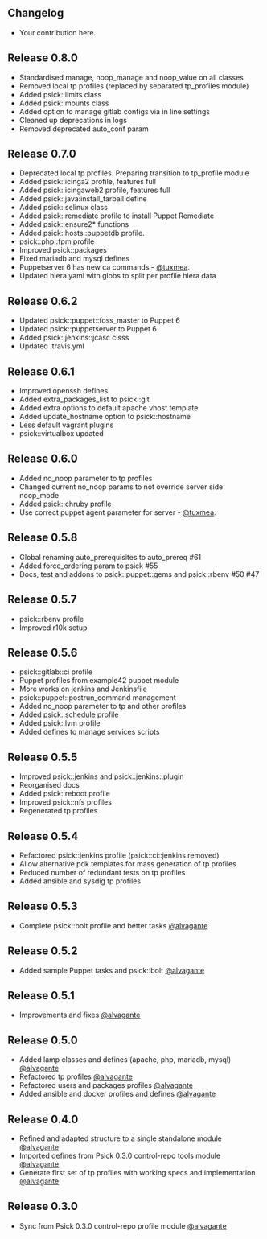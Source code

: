 ## Changelog

* Your contribution here.

## Release 0.8.0
* Standardised manage, noop_manage and noop_value on all classes
* Removed local tp profiles (replaced by separated tp_profiles module)
* Added psick::limits class
* Added psick::mounts class
* Added option to manage gitlab configs via in line settings
* Cleaned up deprecations in logs
* Removed deprecated auto_conf param

## Release 0.7.0
* Deprecated local tp profiles. Preparing transition to tp_profile module
* Added psick::icinga2 profile, features full
* Added psick::icingaweb2 profile, features full
* Added psick::java:install_tarball define
* Added psick::selinux class
* Added psick::remediate profile to install Puppet Remediate
* Added psick::ensure2* functions
* Added psick::hosts::puppetdb profile.
* psick::php::fpm profile
* Improved psick::packages
* Fixed mariadb and mysql defines
* Puppetserver 6 has new ca commands - [@tuxmea](https://github.com/tuxmea).
* Updated hiera.yaml with globs to split per profile hiera data

## Release 0.6.2
* Updated psick::puppet::foss_master to Puppet 6
* Updated psick::puppetserver to Puppet 6
* Added psick::jenkins::jcasc clsss
* Updated .travis.yml

## Release 0.6.1
* Improved openssh defines
* Added extra_packages_list to psick::git
* Added extra options to default apache vhost template
* Added update_hostname option to psick::hostname
* Less default vagrant plugins
* psick::virtualbox updated

## Release 0.6.0
* Added no_noop parameter to tp profiles
* Changed current no_noop params to not override server side noop_mode
* Added psick::chruby profile
* Use correct puppet agent parameter for server - [@tuxmea](https://github.com/tuxmea).

## Release 0.5.8

* Global renaming auto_prerequisites to auto_prereq #61
* Added force_ordering param to psick #55
* Docs, test and addons to psick::puppet::gems and psick::rbenv #50 #47

## Release 0.5.7

* psick::rbenv profile
* Improved r10k setup

## Release 0.5.6

* psick::gitlab::ci profile
* Puppet profiles from example42 puppet module
* More works on jenkins and Jenkinsfile
* psick::puppet::postrun_command management
* Added no_noop parameter to tp and other profiles
* Added psick::schedule profile
* Added psick::lvm profile
* Added defines to manage services scripts

## Release 0.5.5

* Improved psick::jenkins and psick::jenkins::plugin
* Reorganised docs
* Added psick::reboot profile
* Improved psick::nfs profiles
* Regenerated tp profiles

## Release 0.5.4

* Refactored psick::jenkins profile (psick::ci::jenkins removed)
* Allow alternative pdk templates for mass generation of tp profiles
* Reduced number of redundant tests on tp profiles
* Added ansible and sysdig tp profiles

## Release 0.5.3

* Complete psick::bolt profile and better tasks [@alvagante](https://github.com/alvagante)

## Release 0.5.2

* Added sample Puppet tasks and psick::bolt [@alvagante](https://github.com/alvagante)


## Release 0.5.1

* Improvements and fixes [@alvagante](https://github.com/alvagante)


## Release 0.5.0

* Added lamp classes and defines (apache, php, mariadb, mysql) [@alvagante](https://github.com/alvagante)
* Refactored tp profiles [@alvagante](https://github.com/alvagante)
* Refactored users and packages profiles [@alvagante](https://github.com/alvagante)
* Added ansible and docker profiles and defines [@alvagante](https://github.com/alvagante)

## Release 0.4.0

* Refined and adapted structure to a single standalone module [@alvagante](https://github.com/alvagante)
* Imported defines from Psick 0.3.0 control-repo tools module [@alvagante](https://github.com/alvagante)
* Generate first set of tp profiles with working specs and implementation [@alvagante](https://github.com/alvagante)

## Release 0.3.0

* Sync from Psick 0.3.0 control-repo profile module [@alvagante](https://github.com/alvagante)
